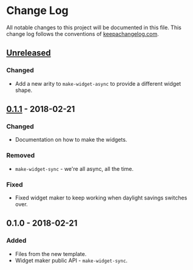 # Change Log
All notable changes to this project will be documented in this file. This change log follows the conventions of [keepachangelog.com](http://keepachangelog.com/).

## [Unreleased]
### Changed
- Add a new arity to `make-widget-async` to provide a different widget shape.

## [0.1.1] - 2018-02-21
### Changed
- Documentation on how to make the widgets.

### Removed
- `make-widget-sync` - we're all async, all the time.

### Fixed
- Fixed widget maker to keep working when daylight savings switches over.

## 0.1.0 - 2018-02-21
### Added
- Files from the new template.
- Widget maker public API - `make-widget-sync`.

[Unreleased]: https://github.com/your-name/nav-example/compare/0.1.1...HEAD
[0.1.1]: https://github.com/your-name/nav-example/compare/0.1.0...0.1.1
